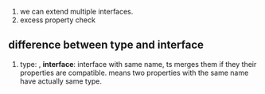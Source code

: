 1. we can extend multiple interfaces.
2. excess property check


## difference between type and interface
1. type: , **interface**: interface with same name, ts merges them if they their properties are compatible. means two properties with the same name have actually same type.